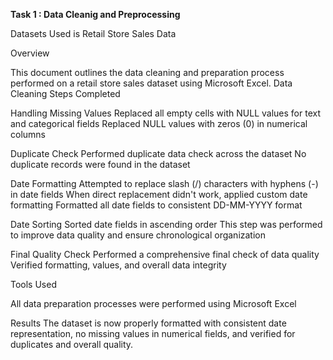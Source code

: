 **Task 1 : Data Cleanig and Preprocessing**

Datasets Used is Retail Store Sales Data

Overview

This document outlines the data cleaning and preparation process performed on a retail store sales dataset using Microsoft Excel. Data Cleaning Steps Completed

Handling Missing Values
Replaced all empty cells with NULL values for text and categorical fields Replaced NULL values with zeros (0) in numerical columns

Duplicate Check
Performed duplicate data check across the dataset No duplicate records were found in the dataset

Date Formatting
Attempted to replace slash (/) characters with hyphens (-) in date fields When direct replacement didn't work, applied custom date formatting Formatted all date fields to consistent DD-MM-YYYY format

Date Sorting
Sorted date fields in ascending order This step was performed to improve data quality and ensure chronological organization

Final Quality Check
Performed a comprehensive final check of data quality Verified formatting, values, and overall data integrity

Tools Used

All data preparation processes were performed using Microsoft Excel

Results The dataset is now properly formatted with consistent date representation, no missing values in numerical fields, and verified for duplicates and overall quality.
